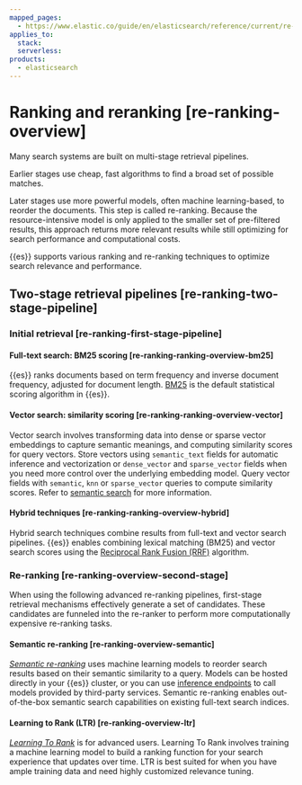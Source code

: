 ```yaml
---
mapped_pages:
  - https://www.elastic.co/guide/en/elasticsearch/reference/current/re-ranking-overview.html
applies_to:
  stack:
  serverless:
products:
  - elasticsearch
---
```


# Ranking and reranking [re-ranking-overview]

Many search systems are built on multi-stage retrieval pipelines.

Earlier stages use cheap, fast algorithms to find a broad set of possible matches.

Later stages use more powerful models, often machine learning-based, to reorder the documents. This step is called re-ranking. Because the resource-intensive model is only applied to the smaller set of pre-filtered results, this approach returns more relevant results while still optimizing for search performance and computational costs.

{{es}} supports various ranking and re-ranking techniques to optimize search relevance and performance.


## Two-stage retrieval pipelines [re-ranking-two-stage-pipeline]


### Initial retrieval [re-ranking-first-stage-pipeline]


#### Full-text search: BM25 scoring [re-ranking-ranking-overview-bm25]

{{es}} ranks documents based on term frequency and inverse document frequency, adjusted for document length. [BM25](https://en.wikipedia.org/wiki/Okapi_BM25) is the default statistical scoring algorithm in {{es}}.


#### Vector search: similarity scoring [re-ranking-ranking-overview-vector]

Vector search involves transforming data into dense or sparse vector embeddings to capture semantic meanings, and computing similarity scores for query vectors. Store vectors using `semantic_text` fields for automatic inference and vectorization or `dense_vector` and `sparse_vector` fields when you need more control over the underlying embedding model. Query vector fields with `semantic`, `knn` or `sparse_vector` queries to compute similarity scores. Refer to [semantic search](semantic-search.md) for more information.


#### Hybrid techniques [re-ranking-ranking-overview-hybrid]

Hybrid search techniques combine results from full-text and vector search pipelines. {{es}} enables combining lexical matching (BM25) and vector search scores using the [Reciprocal Rank Fusion (RRF)](elasticsearch://reference/elasticsearch/rest-apis/reciprocal-rank-fusion.md) algorithm.


### Re-ranking [re-ranking-overview-second-stage]

When using the following advanced re-ranking pipelines, first-stage retrieval mechanisms effectively generate a set of candidates. These candidates are funneled into the re-ranker to perform more computationally expensive re-ranking tasks.


#### Semantic re-ranking [re-ranking-overview-semantic]

[*Semantic re-ranking*](ranking/semantic-reranking.md) uses machine learning models to reorder search results based on their semantic similarity to a query. Models can be hosted directly in your {{es}} cluster, or you can use [inference endpoints](https://www.elastic.co/docs/api/doc/elasticsearch/group/endpoint-inference) to call models provided by third-party services. Semantic re-ranking enables out-of-the-box semantic search capabilities on existing full-text search indices.


#### Learning to Rank (LTR) [re-ranking-overview-ltr]

[*Learning To Rank*](ranking/learning-to-rank-ltr.md) is for advanced users. Learning To Rank involves training a machine learning model to build a ranking function for your search experience that updates over time. LTR is best suited for when you have ample training data and need highly customized relevance tuning.

